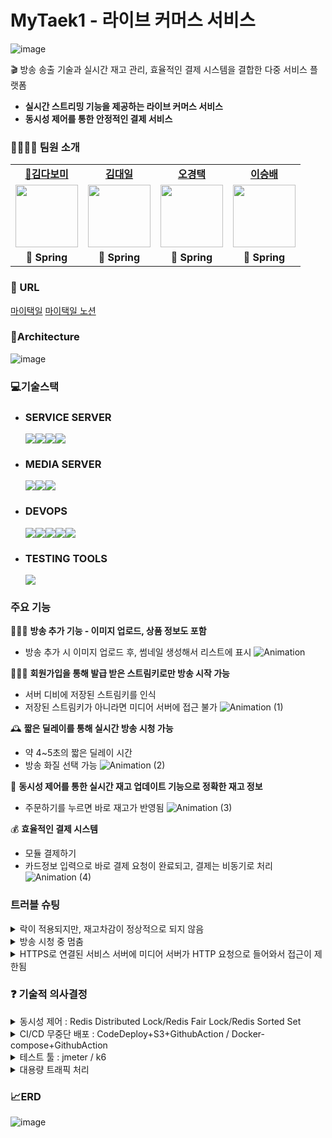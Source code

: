# MyTaek1 - 라이브 커머스 서비스

![image](https://github.com/hanghae99Final/mytaek1-service/assets/115725752/b5dc4a4d-01aa-4dac-aba5-ad2a67a46d76)
<aside>
🎬 방송 송출 기술과 실시간 재고 관리, 효율적인 결제 시스템을 결합한 다중 서비스 플랫폼

- **실시간 스트리밍 기능을 제공하는 라이브 커머스 서비스**
- **동시성 제어를 통한 안정적인 결제 서비스**
</aside>

### 👨‍👩‍👦‍👦 팀원 소개
<table>
  <tr>
    <td align="center"><b><a href="https://github.com/KimDabomi">🦙김다보미</a></b></td>
    <td align="center"><b><a href="https://github.com/tls3254">김대일</a></b></td>
    <td align="center"><b><a href="https://github.com/Crescent0kt">오경택</a></b></td>
    <td align="center"><b><a href="https://github.com/SeungbaeLee">이승배</a></b></td>
  </tr>
  <tr>
    <td align="center"><a href="https://github.com/KimDabomi"><img src="https://github.com/hanghae99Final/mytaek1-service/assets/115725752/706dcc7a-2997-4533-9db3-77ac67cd74c2" width="100px" /></a></td>
    <td align="center"><a href="https://github.com/tls325"><img src="https://github.com/hanghae99Final/mytaek1-service/assets/115725752/62c1a1a8-0802-4770-a61d-f0f3ba01d233" width="100px" /></a></td>
    <td align="center"><a href="https://github.com/Crescent0kt"><img src="https://github.com/hanghae99Final/mytaek1-service/assets/115725752/76819fad-5343-48c3-97e2-49841540b6f1" width="100px" /></a></td>
    <td align="center"><a href="https://github.com/SeungbaeLee"><img src="https://github.com/hanghae99Final/mytaek1-service/assets/115725752/8d8bdc79-c1ee-4043-a157-f5a63efcf46f" width="100px" /></a></td>
  </tr>
  <tr>
    <td align="center"><b>🌱 Spring</b></td>
    <td align="center"><b>🌱 Spring</b></td>
    <td align="center"><b>🌱 Spring</b></td>
    <td align="center"><b>🌱 Spring</b></td>
  </tr>
</table>

### 🔗 URL
[마이택일](https://mytaek1.store)
[마이택일 노션](https://cut-radiator-838.notion.site/6-e9d48583e62a40d28263e5276a1b745a?pvs=4)


### 📐Architecture
![image](https://github.com/hanghae99Final/mytaek1-service/assets/115725752/d9f8df8c-08f0-4ccd-a628-810bed7d88e4)



### 💻기술스택
- ### SERVICE SERVER
  <img src="https://img.shields.io/badge/REDIS-DC382D?style=for-the-badge&logo=Redis&logoColor=white"><img src="https://img.shields.io/badge/Spring Security-6DB33F?style=for-the-badge&logo=Spring Security&logoColor=white"><img src="https://img.shields.io/badge/springboot-6DB33F?style=for-the-badge&logo=springboot&logoColor=white"><img src="https://img.shields.io/badge/MySQL-4479A1?style=for-the-badge&logo=MySQL&logoColor=white"><br />  
- ### MEDIA SERVER
  <img src="https://img.shields.io/badge/FFmpeg-007808?style=for-the-badge&logo=FFmpeg&logoColor=white"><img src="https://img.shields.io/badge/NGINX-009639?style=for-the-badge&logo=NGINX&logoColor=white"><img src="https://img.shields.io/badge/NGINX RTMP-02303A?style=for-the-badge&logoColor=white"><br />
- ### DEVOPS
  <img src="https://img.shields.io/badge/Amazon EC2-FF9900?style=for-the-badge&logo=Amazon EC2&logoColor=white"><img src="https://img.shields.io/badge/Amazon S3-569A31?style=for-the-badge&logo=Amazon S3&logoColor=white"><img src="https://img.shields.io/badge/Code%20Deploy-2F93E0?style=for-the-badge&logoColor=white"><img src="https://img.shields.io/badge/Github Actions-2088FF?style=for-the-badge&logo=Github Actions&logoColor=white"><img src="https://img.shields.io/badge/AWS%20Lambda-FF9900?style=for-the-badge&logo=AWS%20Lambda&logoColor=white">  <br />
- ### TESTING TOOLS
  <img src="https://img.shields.io/badge/Apache JMeter-D22128?style=for-the-badge&logo=Apache JMeter&logoColor=white">
  <br />
  
### 주요 기능

👨🏻‍🔧 **방송 추가 기능 - 이미지 업로드, 상품 정보도 포함**

- 방송 추가 시 이미지 업로드 후, 썸네일 생성해서 리스트에 표시
![Animation](https://github.com/hanghae99Final/mytaek1-service/assets/115725752/9c3a90ce-9a63-4b32-a85d-9b27a4113e13)

👨🏻‍🔧 **회원가입을 통해 발급 받은 스트림키로만 방송 시작 가능**

- 서버 디비에 저장된 스트림키를 인식
- 저장된 스트림키가 아니라면 미디어 서버에 접근 불가
![Animation (1)](https://github.com/hanghae99Final/mytaek1-service/assets/115725752/ea23c067-9abf-4049-98a8-64d711d7cd0e)


🕰️ **짧은 딜레이를 통해 실시간 방송 시청 가능**

- 약 4~5초의 짧은 딜레이 시간
- 방송 화질 선택 가능
![Animation (2)](https://github.com/hanghae99Final/mytaek1-service/assets/115725752/660283b6-fa62-405c-ac76-e0c912189a2d)


💼 **동시성 제어를 통한 실시간 재고 업데이트 기능으로 정확한 재고 정보**

- 주문하기를 누르면 바로 재고가 반영됨
![Animation (3)](https://github.com/hanghae99Final/mytaek1-service/assets/115725752/b6a38826-a82e-4da5-b52c-5d77a5cd1b4e)


💰 **효율적인 결제 시스템**

- 모듈 결제하기
- 카드정보 입력으로 바로 결제 요청이 완료되고, 결제는 비동기로 처리
![Animation (4)](https://github.com/hanghae99Final/mytaek1-service/assets/115725752/757dd0dd-3f0b-43de-855c-34ec0a2c4087)


### 트러블 슈팅
<details>
<summary> 락이 적용되지만, 재고차감이 정상적으로 되지 않음 </summary>
<div markdown="1">

```
원인 : 동시성 제어가 필요한 재고를 컨트롤러에서 미리 찾아버려서, 서비스 메서드에서 1차 캐싱된 재고를 가져와서 의도한 대로 동시성 제어가 되지 않음

해결 : 컨트롤러에서 재고를 조회하는 부분을 삭제하여 락을 가진 상태에서 재고 조회와 재고 차감이 연속적으로 이루어지므로 동시성 문제를 효과적으로 해결
```
 ![image](https://github.com/hanghae99Final/mytaek1-service/assets/115725752/da54855f-7638-4751-b5fa-221d5de69e4d)

</div>
</details>

<details>
<summary> 방송 시청 중 멈춤 </summary>
<div markdown="1">

```
원인 : 기존 hls_fragment의 값이 600ms로 설정되어있어 받아와야 될 파일을 삭제함

해결 : hls_fragment 값을 600ms → 3s로 수정 후 정상 작동 확인
```
![Untitled](https://github.com/hanghae99Final/mytaek1-service/assets/115725752/218b7d49-e44f-4797-b43c-908079cb40fd)

```
```

</div>
</details>

<details>
<summary> HTTPS로 연결된 서비스 서버에 미디어 서버가 HTTP 요청으로 들어와서 접근이 제한됨 </summary>
<div markdown="1">

```
원인 : 서비스 서버에는 HTTPS 적용, 미디어 서버는 HTTPS 미적용

해결 : 스트리밍 서버 도메인에 SSL 설정해서 해결
```
![image](https://github.com/hanghae99Final/mytaek1-service/assets/115725752/d99f848e-9153-40ad-af3e-6114bc5a8f30)

</div>
</details>

### ❓ 기술적 의사결정
<details>
<summary> 동시성 제어 : Redis Distributed Lock/Redis Fair Lock/Redis Sorted Set</summary>
<div markdown="1">

```
• Redis Distributed Lock
- 직관적으로 코드를 이해하고 구현하기 용이함
- AOP 기반의 코드 레퍼런스가 있어 사용하기 용이함

• Fair Lock  
-  순서를 보장한다는 장점을 가졌지만, 대규모 요청에는 추가 오버헤드로 인해서 성능이 떨어짐
• Sorted Set 
- 대기열이 길어질수록 대기 시간이 길어지므로 성능 저하 가능성 有, 우선 순위가 잘못 설정되면 요청이 무시됨

→ 레퍼런스가 다양하고, 기본적으로 분산락 기능을 제공해주는 Redisson 분산락 선택
```

</div>
</details>

<details>
<summary> CI/CD 무중단 배포 : CodeDeploy+S3+GithubAction / Docker-compose+GithubAction </summary>
<div markdown="1">

```
• Github Actions + CodeDeploy + S3 + EC2
- 블루/그린 배포는 하나의 버전만 프로덕션 되기 때문에 버전 관리 문제를 방지할 수 있음
- 운영 환경에 영향을 주지 않고 실제 서비스 환경으로 새 버전 테스트가 가능
- 새 버전으로 전환 후에 문제가 생겼을 시에 구 버전으로 되돌리기 위한 롤백이 용이함
- 오토스케일링과 결합하여 무중단 배포 가능

• Github Actions + Docker-compose + EC2 
- 도커를 이용해서 배포 시 빠른 배포와 환경 일관성을 유지하며 배포할 수 있음
- 복잡한 설정과 관리를 필요로해, 복잡한 애플리케이션의 경우 컨테이너 간의 네트워킹 및 데이터 공유 문제가 발생할 수도 있음
```
</div>
</details>

<details>
<summary> 테스트 툴 : jmeter / k6</summary>
<div markdown="1">

```
• Jmeter
- 대용량 트래픽을 시뮬레이션 할 수 있음
- 플러그인 설치 시 RTMP와 같은 방송 송출 및 시청 테스트가 가능함
- GUI가 존재해 사용이 편리함
- 100% 자바로 개발된 오픈소스 성능 테스트 도구
- 다양한 통신 프로토콜을 지원함
- 분산 부하 테스트 기능을 기본적으로 제공해줌

• K6 - 익숙치 않은 파이썬과 CLI을 사용함
- Python을 이용하여 스크립트를 작성함
- 로컬 혹은 원격지의 스크립트를 로드하여 테스트 할 수 있음
- GUI 가 없고, CLI툴을 사용하여 성능 테스트를 수행
```

</div>
</details>

<details>
<summary> 대용량 트래픽 처리 </summary>
<div markdown="1">

```
• Elastic Load Balancer
- 트래픽을 분산하고 고가용성을 제공
- 도메인 관리 및 DNS 서비스로서, 로드 밸런서의 도메인을 관리
- 외부 도메인과 연결, ssl 설정이 용이함
• Auto Scaling Group
- 트래픽 증가에 따라 자동으로 리소스를 조절해줘서 편리함

→ 오토스케일링을 통해서 인스턴스를 추가 생성 후 + 요청을 분산 
→ 다른 포트로 들어오는 요청 8080 포트로 실행
```

</div>
</details>


### 📈ERD
![image](https://github.com/hanghae99Final/mytaek1-service/assets/115725752/8ddf4209-cfdd-4df7-8484-0db5beccbabd)




 
 

